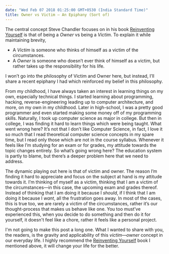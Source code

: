 ```yaml
---
date: "Wed Feb 07 2018 01:25:00 GMT+0530 (India Standard Time)"
title: Owner vs Victim — An Epiphany (Sort of)
---
```


The central concept Steve Chandler focuses on in his book [Reinventing Yourself](https://www.goodreads.com/book/show/93360) is that of being a _Owner_ vs being a _Victim_. To explain it while maintaining brevity,

- A _Victim_ is someone who thinks of himself as a victim of the circumstances.
- A _Owner_ is someone who doesn’t ever think of himself as a victim, but rather takes up the responsibility for his life.

I won’t go into the philosophy of Victim and Owner here, but instead, I’ll share a recent epiphany I had which reinforced my belief in this philosophy.

From my childhood, I have always taken an interest in learning things on my own, especially technical things. I started learning about programming, hacking, reverse-engineering leading up to computer architecture, and more, on my own in my childhood. Later in high-school, I was a pretty good programmer and even started making some money off of my programming skills. Naturally, I took up computer science as major in college. But then in college, I was finding it hard to learn things which were being taught. What went wrong here? It’s not that I don’t like Computer Science, in fact, I love it so much that I read theoretical computer science concepts in my spare time, but I read only those which are not in the course syllabus. Whenever it feels like I’m studying for an exam or for grades, my attitude towards the topic changes entirely. So what’s going wrong here? The education system is partly to blame, but there’s a deeper problem here that we need to address.

The dynamic playing out here is that of victim and owner. The reason I’m finding it hard to appreciate and focus on the subject at hand is my attitude towards it. I’m thinking of myself as a victim, thinking that I am a victim of the circumstances—in this case, the upcoming exam and grades thereof. Instead of thinking that I am doing it because I _should_, if I think that I am doing it because I _want_, all the frustration goes away. In most of the cases, this is true too, we are rarely a victim of the circumstances, rather it’s our thought-process that makes us behave like one. You too must’ve experienced this, when you decide to do something and then do it for yourself, it doesn't feel like a chore, rather it feels like a personal project.

I'm not going to make this post a long one. What I wanted to share with you, the readers, is the gravity and applicability of this _victim—owner_ concept in our everyday life. I highly recommend the [Reinventing Yourself](https://www.goodreads.com/book/show/93360) book I mentioned above, it will change your life for the better.
